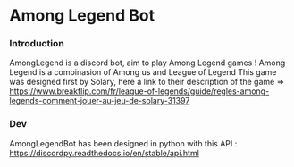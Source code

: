 
# Among Legend Bot

### Introduction  
AmongLegend is a discord bot, aim to play Among Legend games !
Among Legend is a combinasion of Among us and League of Legend
This game was designed first by Solary, here a link to their description of the game  => https://www.breakflip.com/fr/league-of-legends/guide/regles-among-legends-comment-jouer-au-jeu-de-solary-31397

### Dev
AmongLegendBot has been designed in python with this API :
https://discordpy.readthedocs.io/en/stable/api.html

